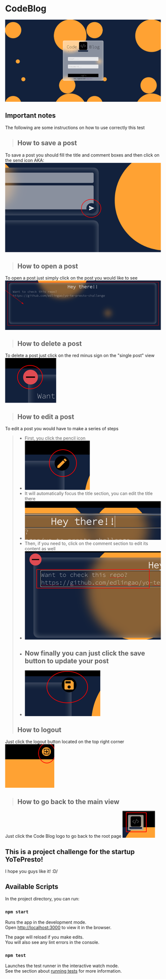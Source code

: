 # CodeBlog
![main page](./docs/homepage.png)

## Important notes
The following are some instructions on how to use correctly this test

> ## How to save a post
To save a post you should fill the title and comment boxes and then click on the send icon AKA:
![save a post](./docs/save_post.png)
> ## How to open a post
To open a post just simply click on the post you would like to see
![open a post](./docs/open_a_post.png)
> ## How to delete a post
To delete a post just click on the red minus sign on the "single post" view
![delete a post](./docs/delete_post.png)
> ## How to edit a post
To edit a post you would have to make a series of steps
> - First, you click the pencil icon
> - ![edit a post](./docs/start_edit.png)
> - It will automatically focus the title section, you can edit the title there
> - ![modifiy a post title](./docs/modify_title.png)
> - Then, if you need to, click on the comment section to edit its content as well
> - ![modify a post comment](./docs/modify_comment.png)
> - ## Now finally you can just click the save button to update your post
> - ![update a post](./docs/save_edited_post.png)
> ## How to logout
Just click the logout button located on the top right corner
![Logout](./docs/logout.png)
> ## How to go back to the main view
Just click the Code Blog logo to go back to the root page
![Go to the home page](./docs/home_button.png)


## This is a project challenge for the startup YoTePresto!
I hope you guys like it! :D/
## Available Scripts

In the project directory, you can run:

### `npm start`

Runs the app in the development mode.<br />
Open [http://localhost:3000](http://localhost:3000) to view it in the browser.

The page will reload if you make edits.<br />
You will also see any lint errors in the console.

### `npm test`

Launches the test runner in the interactive watch mode.<br />
See the section about [running tests](https://facebook.github.io/create-react-app/docs/running-tests) for more information.
